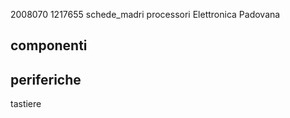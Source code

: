 2008070
1217655
schede_madri 
processori
Elettronica Padovana
## componenti 
## periferiche
tastiere 
